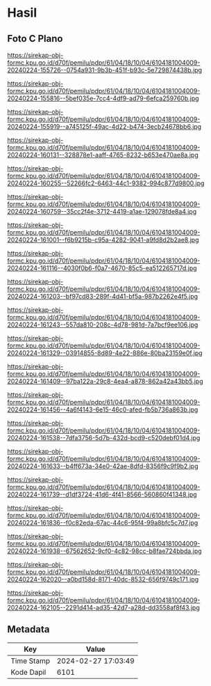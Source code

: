 # Hasil

## Foto C Plano

https://sirekap-obj-formc.kpu.go.id/d70f/pemilu/pdpr/61/04/18/10/04/6104181004009-20240224-155726--0754a931-9b3b-451f-b93c-5e729874438b.jpg

https://sirekap-obj-formc.kpu.go.id/d70f/pemilu/pdpr/61/04/18/10/04/6104181004009-20240224-155816--5bef035e-7cc4-4df9-ad79-6efca259760b.jpg

https://sirekap-obj-formc.kpu.go.id/d70f/pemilu/pdpr/61/04/18/10/04/6104181004009-20240224-155919--a745125f-49ac-4d22-b474-3ecb24678bb6.jpg

https://sirekap-obj-formc.kpu.go.id/d70f/pemilu/pdpr/61/04/18/10/04/6104181004009-20240224-160131--328878e1-aaff-4765-8232-b653e470ae8a.jpg

https://sirekap-obj-formc.kpu.go.id/d70f/pemilu/pdpr/61/04/18/10/04/6104181004009-20240224-160255--52266fc2-6463-44c1-9382-994c877d9800.jpg

https://sirekap-obj-formc.kpu.go.id/d70f/pemilu/pdpr/61/04/18/10/04/6104181004009-20240224-160759--35cc2f4e-3712-4419-a1ae-129078fde8a4.jpg

https://sirekap-obj-formc.kpu.go.id/d70f/pemilu/pdpr/61/04/18/10/04/6104181004009-20240224-161001--f6b9215b-c95a-4282-9041-a9fd8d2b2ae8.jpg

https://sirekap-obj-formc.kpu.go.id/d70f/pemilu/pdpr/61/04/18/10/04/6104181004009-20240224-161116--4030f0b6-f0a7-4670-85c5-ea512265717d.jpg

https://sirekap-obj-formc.kpu.go.id/d70f/pemilu/pdpr/61/04/18/10/04/6104181004009-20240224-161203--bf97cd83-289f-4d41-bf5a-987b2262e4f5.jpg

https://sirekap-obj-formc.kpu.go.id/d70f/pemilu/pdpr/61/04/18/10/04/6104181004009-20240224-161243--557da810-208c-4d78-981d-7a7bcf9ee106.jpg

https://sirekap-obj-formc.kpu.go.id/d70f/pemilu/pdpr/61/04/18/10/04/6104181004009-20240224-161329--03914855-8d89-4e22-886e-80ba23159e0f.jpg

https://sirekap-obj-formc.kpu.go.id/d70f/pemilu/pdpr/61/04/18/10/04/6104181004009-20240224-161409--97ba122a-29c8-4ea4-a878-862a42a43bb5.jpg

https://sirekap-obj-formc.kpu.go.id/d70f/pemilu/pdpr/61/04/18/10/04/6104181004009-20240224-161456--4a6f4143-6e15-46c0-afed-fb5b736a863b.jpg

https://sirekap-obj-formc.kpu.go.id/d70f/pemilu/pdpr/61/04/18/10/04/6104181004009-20240224-161538--7dfa3756-5d7b-432d-bcd9-c520debf01d4.jpg

https://sirekap-obj-formc.kpu.go.id/d70f/pemilu/pdpr/61/04/18/10/04/6104181004009-20240224-161633--b4ff673a-34e0-42ae-8dfd-8356f9c9f9b2.jpg

https://sirekap-obj-formc.kpu.go.id/d70f/pemilu/pdpr/61/04/18/10/04/6104181004009-20240224-161739--d1df3724-41d6-4f41-8566-560860f41348.jpg

https://sirekap-obj-formc.kpu.go.id/d70f/pemilu/pdpr/61/04/18/10/04/6104181004009-20240224-161836--f0c82eda-67ac-44c6-95f4-99a8bfc5c7d7.jpg

https://sirekap-obj-formc.kpu.go.id/d70f/pemilu/pdpr/61/04/18/10/04/6104181004009-20240224-161938--67562652-9cf0-4c82-98cc-b8fae724bbda.jpg

https://sirekap-obj-formc.kpu.go.id/d70f/pemilu/pdpr/61/04/18/10/04/6104181004009-20240224-162020--a0bd158d-8171-40dc-8532-656f9749c171.jpg

https://sirekap-obj-formc.kpu.go.id/d70f/pemilu/pdpr/61/04/18/10/04/6104181004009-20240224-162105--2291d414-ad35-42d7-a28d-dd3558af8f43.jpg


## Metadata

| Key        | Value               |
| ---------- | ------------------- |
| Time Stamp | 2024-02-27 17:03:49 |
| Kode Dapil | 6101                |



